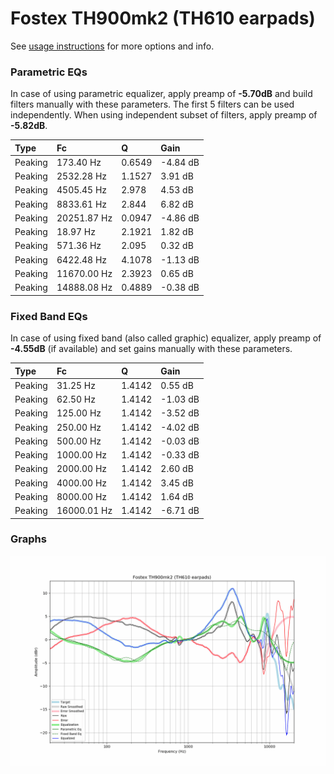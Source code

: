 # Fostex TH900mk2 (TH610 earpads)
See [usage instructions](https://github.com/jaakkopasanen/AutoEq#usage) for more options and info.

### Parametric EQs
In case of using parametric equalizer, apply preamp of **-5.70dB** and build filters manually
with these parameters. The first 5 filters can be used independently.
When using independent subset of filters, apply preamp of **-5.82dB**.

| Type    | Fc          |      Q | Gain     |
|:--------|:------------|:-------|:---------|
| Peaking | 173.40 Hz   | 0.6549 | -4.84 dB |
| Peaking | 2532.28 Hz  | 1.1527 | 3.91 dB  |
| Peaking | 4505.45 Hz  | 2.978  | 4.53 dB  |
| Peaking | 8833.61 Hz  | 2.844  | 6.82 dB  |
| Peaking | 20251.87 Hz | 0.0947 | -4.86 dB |
| Peaking | 18.97 Hz    | 2.1921 | 1.82 dB  |
| Peaking | 571.36 Hz   | 2.095  | 0.32 dB  |
| Peaking | 6422.48 Hz  | 4.1078 | -1.13 dB |
| Peaking | 11670.00 Hz | 2.3923 | 0.65 dB  |
| Peaking | 14888.08 Hz | 0.4889 | -0.38 dB |

### Fixed Band EQs
In case of using fixed band (also called graphic) equalizer, apply preamp of **-4.55dB**
(if available) and set gains manually with these parameters.

| Type    | Fc          |      Q | Gain     |
|:--------|:------------|:-------|:---------|
| Peaking | 31.25 Hz    | 1.4142 | 0.55 dB  |
| Peaking | 62.50 Hz    | 1.4142 | -1.03 dB |
| Peaking | 125.00 Hz   | 1.4142 | -3.52 dB |
| Peaking | 250.00 Hz   | 1.4142 | -4.02 dB |
| Peaking | 500.00 Hz   | 1.4142 | -0.03 dB |
| Peaking | 1000.00 Hz  | 1.4142 | -0.33 dB |
| Peaking | 2000.00 Hz  | 1.4142 | 2.60 dB  |
| Peaking | 4000.00 Hz  | 1.4142 | 3.45 dB  |
| Peaking | 8000.00 Hz  | 1.4142 | 1.64 dB  |
| Peaking | 16000.01 Hz | 1.4142 | -6.71 dB |

### Graphs
![](./Fostex%20TH900mk2%20(TH610%20earpads).png)
